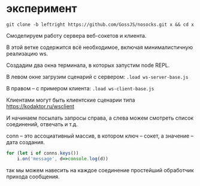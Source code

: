 # эксперимент
 
```git clone -b leftright https://github.com/GossJS/nosocks.git x && cd x```

Смоделируем работу сервера веб-сокетов и клиента.

В этой ветке содержится всё необходимое, включая минималистичную реализацию ws.

Создадим два окна терминала, в которых запустим node REPL.

В левом окне загрузим сценарий с сервером: ```.load ws-server-base.js```

В правом – с примером клиента: ```.load ws-client-base.js```

Клиентами могут быть клиентские сценарии типа https://kodaktor.ru/wsclient
 
И начинаем посылать запросы справа, а слева можем смотреть список соединений, отвечать и т.д.

conn – это ассоциативный массив, в котором ключ – сокет, а значение – дата создания.

```JavaScript
for (let i of conns.keys()) 
    i.on('message', d=>console.log(d))
```

так мы можем навесить на каждое соединение простейший обработчик прихода сообщения.
